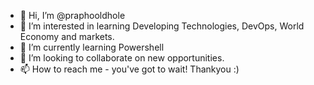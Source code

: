 - 👋 Hi, I’m @praphooldhole
- 👀 I’m interested in learning Developing Technologies, DevOps, World Economy and markets.
- 🌱 I’m currently learning Powershell
- 💞️ I’m looking to collaborate on new opportunities.
- 📫 How to reach me - you've got to wait!
Thankyou :) 
<!---
praphooldhole/praphooldhole is a ✨ special ✨ repository because its `README.md` (this file) appears on your GitHub profile.
You can click the Preview link to take a look at your changes.
--->
